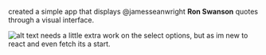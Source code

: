 created a simple app that displays @jamesseanwright **Ron Swanson** quotes through a visual interface.

![alt text](https://drive.google.com/open?id=1g4WAmm0a80sUTOJ4Y9lSyRfHapTn0Wo0 "screenshot, Ron Swanson quotes app")
needs a little extra work on the select options, but as im new to react and even fetch its a start.


